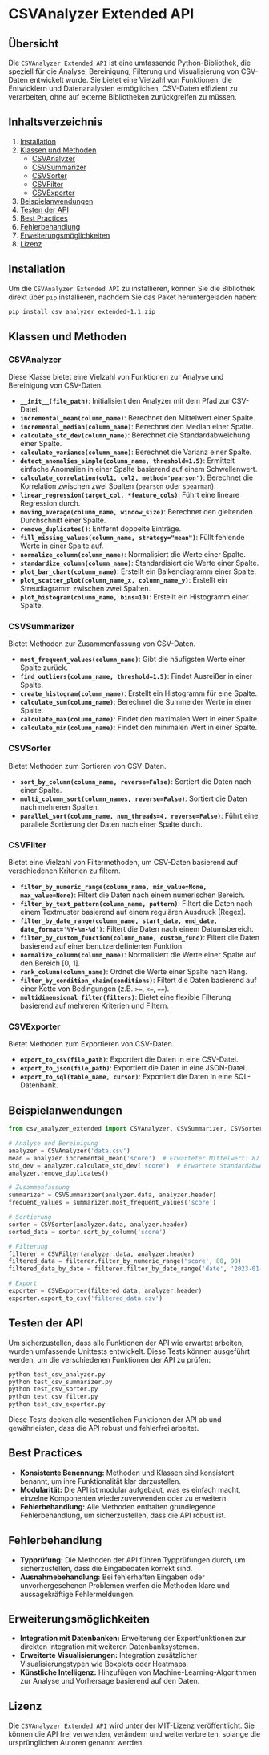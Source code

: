 
# **CSVAnalyzer Extended API**

## **Übersicht**
Die `CSVAnalyzer Extended API` ist eine umfassende Python-Bibliothek, die speziell für die Analyse, Bereinigung, Filterung und Visualisierung von CSV-Daten entwickelt wurde. Sie bietet eine Vielzahl von Funktionen, die Entwicklern und Datenanalysten ermöglichen, CSV-Daten effizient zu verarbeiten, ohne auf externe Bibliotheken zurückgreifen zu müssen.

## **Inhaltsverzeichnis**
1. [Installation](#installation)
2. [Klassen und Methoden](#klassen-und-methoden)
    - [CSVAnalyzer](#csvanalyzer)
    - [CSVSummarizer](#csvsummarizer)
    - [CSVSorter](#csvsorter)
    - [CSVFilter](#csvfilter)
    - [CSVExporter](#csvexporter)
3. [Beispielanwendungen](#beispielanwendungen)
4. [Testen der API](#testen-der-api)
5. [Best Practices](#best-practices)
6. [Fehlerbehandlung](#fehlerbehandlung)
7. [Erweiterungsmöglichkeiten](#erweiterungsmöglichkeiten)
8. [Lizenz](#lizenz)

## **Installation**
Um die `CSVAnalyzer Extended API` zu installieren, können Sie die Bibliothek direkt über `pip` installieren, nachdem Sie das Paket heruntergeladen haben:

```bash
pip install csv_analyzer_extended-1.1.zip
```

## **Klassen und Methoden**

### **CSVAnalyzer**
Diese Klasse bietet eine Vielzahl von Funktionen zur Analyse und Bereinigung von CSV-Daten.

- **`__init__(file_path)`**: Initialisiert den Analyzer mit dem Pfad zur CSV-Datei.
- **`incremental_mean(column_name)`**: Berechnet den Mittelwert einer Spalte.
- **`incremental_median(column_name)`**: Berechnet den Median einer Spalte.
- **`calculate_std_dev(column_name)`**: Berechnet die Standardabweichung einer Spalte.
- **`calculate_variance(column_name)`**: Berechnet die Varianz einer Spalte.
- **`detect_anomalies_simple(column_name, threshold=1.5)`**: Ermittelt einfache Anomalien in einer Spalte basierend auf einem Schwellenwert.
- **`calculate_correlation(col1, col2, method='pearson')`**: Berechnet die Korrelation zwischen zwei Spalten (`pearson` oder `spearman`).
- **`linear_regression(target_col, *feature_cols)`**: Führt eine lineare Regression durch.
- **`moving_average(column_name, window_size)`**: Berechnet den gleitenden Durchschnitt einer Spalte.
- **`remove_duplicates()`**: Entfernt doppelte Einträge.
- **`fill_missing_values(column_name, strategy="mean")`**: Füllt fehlende Werte in einer Spalte auf.
- **`normalize_column(column_name)`**: Normalisiert die Werte einer Spalte.
- **`standardize_column(column_name)`**: Standardisiert die Werte einer Spalte.
- **`plot_bar_chart(column_name)`**: Erstellt ein Balkendiagramm einer Spalte.
- **`plot_scatter_plot(column_name_x, column_name_y)`**: Erstellt ein Streudiagramm zwischen zwei Spalten.
- **`plot_histogram(column_name, bins=10)`**: Erstellt ein Histogramm einer Spalte.

### **CSVSummarizer**
Bietet Methoden zur Zusammenfassung von CSV-Daten.

- **`most_frequent_values(column_name)`**: Gibt die häufigsten Werte einer Spalte zurück.
- **`find_outliers(column_name, threshold=1.5)`**: Findet Ausreißer in einer Spalte.
- **`create_histogram(column_name)`**: Erstellt ein Histogramm für eine Spalte.
- **`calculate_sum(column_name)`**: Berechnet die Summe der Werte in einer Spalte.
- **`calculate_max(column_name)`**: Findet den maximalen Wert in einer Spalte.
- **`calculate_min(column_name)`**: Findet den minimalen Wert in einer Spalte.

### **CSVSorter**
Bietet Methoden zum Sortieren von CSV-Daten.

- **`sort_by_column(column_name, reverse=False)`**: Sortiert die Daten nach einer Spalte.
- **`multi_column_sort(column_names, reverse=False)`**: Sortiert die Daten nach mehreren Spalten.
- **`parallel_sort(column_name, num_threads=4, reverse=False)`**: Führt eine parallele Sortierung der Daten nach einer Spalte durch.

### **CSVFilter**
Bietet eine Vielzahl von Filtermethoden, um CSV-Daten basierend auf verschiedenen Kriterien zu filtern.

- **`filter_by_numeric_range(column_name, min_value=None, max_value=None)`**: Filtert die Daten nach einem numerischen Bereich.
- **`filter_by_text_pattern(column_name, pattern)`**: Filtert die Daten nach einem Textmuster basierend auf einem regulären Ausdruck (Regex).
- **`filter_by_date_range(column_name, start_date, end_date, date_format='%Y-%m-%d')`**: Filtert die Daten nach einem Datumsbereich.
- **`filter_by_custom_function(column_name, custom_func)`**: Filtert die Daten basierend auf einer benutzerdefinierten Funktion.
- **`normalize_column(column_name)`**: Normalisiert die Werte einer Spalte auf den Bereich [0, 1].
- **`rank_column(column_name)`**: Ordnet die Werte einer Spalte nach Rang.
- **`filter_by_condition_chain(conditions)`**: Filtert die Daten basierend auf einer Kette von Bedingungen (z.B. `>=`, `<=`, `==`).
- **`multidimensional_filter(filters)`**: Bietet eine flexible Filterung basierend auf mehreren Kriterien und Filtern.

### **CSVExporter**
Bietet Methoden zum Exportieren von CSV-Daten.

- **`export_to_csv(file_path)`**: Exportiert die Daten in eine CSV-Datei.
- **`export_to_json(file_path)`**: Exportiert die Daten in eine JSON-Datei.
- **`export_to_sql(table_name, cursor)`**: Exportiert die Daten in eine SQL-Datenbank.

## **Beispielanwendungen**
```python
from csv_analyzer_extended import CSVAnalyzer, CSVSummarizer, CSVSorter, CSVFilter, CSVExporter

# Analyse und Bereinigung
analyzer = CSVAnalyzer('data.csv')
mean = analyzer.incremental_mean('score')  # Erwarteter Mittelwert: 87.5
std_dev = analyzer.calculate_std_dev('score')  # Erwartete Standardabweichung: 5.5
analyzer.remove_duplicates()

# Zusammenfassung
summarizer = CSVSummarizer(analyzer.data, analyzer.header)
frequent_values = summarizer.most_frequent_values('score')

# Sortierung
sorter = CSVSorter(analyzer.data, analyzer.header)
sorted_data = sorter.sort_by_column('score')

# Filterung
filterer = CSVFilter(analyzer.data, analyzer.header)
filtered_data = filterer.filter_by_numeric_range('score', 80, 90)
filtered_data_by_date = filterer.filter_by_date_range('date', '2023-01-01', '2023-01-05')

# Export
exporter = CSVExporter(filtered_data, analyzer.header)
exporter.export_to_csv('filtered_data.csv')
```

## **Testen der API**
Um sicherzustellen, dass alle Funktionen der API wie erwartet arbeiten, wurden umfassende Unittests entwickelt. Diese Tests können ausgeführt werden, um die verschiedenen Funktionen der API zu prüfen:

```bash
python test_csv_analyzer.py
python test_csv_summarizer.py
python test_csv_sorter.py
python test_csv_filter.py
python test_csv_exporter.py
```

Diese Tests decken alle wesentlichen Funktionen der API ab und gewährleisten, dass die API robust und fehlerfrei arbeitet.

## **Best Practices**
- **Konsistente Benennung:** Methoden und Klassen sind konsistent benannt, um ihre Funktionalität klar darzustellen.
- **Modularität:** Die API ist modular aufgebaut, was es einfach macht, einzelne Komponenten wiederzuverwenden oder zu erweitern.
- **Fehlerbehandlung:** Alle Methoden enthalten grundlegende Fehlerbehandlung, um sicherzustellen, dass die API robust ist.

## **Fehlerbehandlung**
- **Typprüfung:** Die Methoden der API führen Typprüfungen durch, um sicherzustellen, dass die Eingabedaten korrekt sind.
- **Ausnahmebehandlung:** Bei fehlerhaften Eingaben oder unvorhergesehenen Problemen werfen die Methoden klare und aussagekräftige Fehlermeldungen.

## **Erweiterungsmöglichkeiten**
- **Integration mit Datenbanken:** Erweiterung der Exportfunktionen zur direkten Integration mit weiteren Datenbanksystemen.
- **Erweiterte Visualisierungen:** Integration zusätzlicher Visualisierungstypen wie Boxplots oder Heatmaps.
- **Künstliche Intelligenz:** Hinzufügen von Machine-Learning-Algorithmen zur Analyse und Vorhersage basierend auf den Daten.

## **Lizenz**
Die `CSVAnalyzer Extended API` wird unter der MIT-Lizenz veröffentlicht. Sie können die API frei verwenden, verändern und weiterverbreiten, solange die ursprünglichen Autoren genannt werden.

